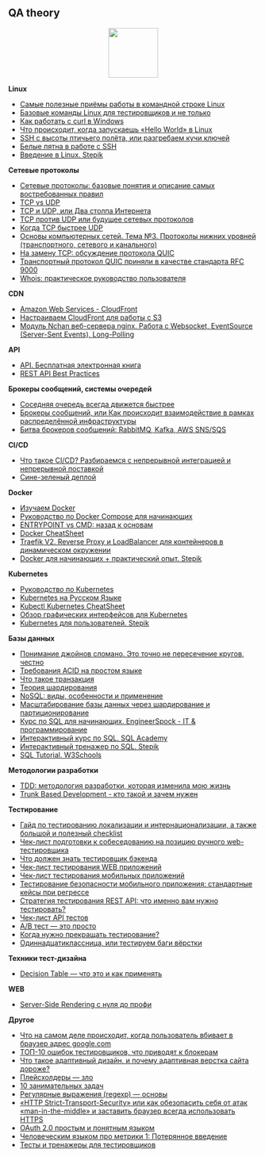 ## QA theory

<div id="header" align="center">
  <img src="http://sun9-1.userapi.com/s/v1/if1/TssEsVjQ5EHnj9RERY3kWXaPk1fZiCuRYJgssvUKYmSQ4wFm94AQyyaKLbZ9gVZOTrYCbA.jpg?size=604x345&quality=96&type=album" width="100"/>
</div>

**Linux**
- [Самые полезные приёмы работы в командной строке Linux](https://habr.com/ru/companies/ruvds/articles/323330/)
- [Базовые команды Linux для тестировщиков и не только](https://habr.com/ru/articles/481398/)
- [Как работать с curl в Windows](https://habr.com/ru/companies/ruvds/articles/699226/)
- [Что происходит, когда запускаешь «Hello World» в Linux](https://habr.com/ru/companies/ruvds/articles/753506/)
- [SSH с высоты птичьего полёта, или разгребаем кучи ключей](https://habr.com/ru/articles/747080/)
- [Белые пятна в работе с SSH](https://habr.com/ru/companies/lodoss/articles/358800/)
- [Введение в Linux. Stepik](https://stepik.org/course/73/info)

**Сетевые протоколы**
- [Сетевые протоколы: базовые понятия и описание самых востребованных правил](https://selectel.ru/blog/network-protocols/)
- [TCP vs UDP](https://github.com/vypiemzalyubov/qa-theory/wiki/TCP-vs-UDP)
- [TCP и UDP, или Два столпа Интернета](https://habr.com/ru/articles/711578/)
- [TCP против UDP или будущее сетевых протоколов](https://habr.com/ru/companies/oleg-bunin/articles/461829/)
- [Когда TCP быстрее UDP](https://habr.com/ru/companies/ruvds/articles/598615/)
- [Основы компьютерных сетей. Тема №3. Протоколы нижних уровней (транспортного, сетевого и канального)](https://habr.com/ru/articles/308636/)
- [На замену TCP: обсуждение протокола QUIC](https://habr.com/ru/companies/vasexperts/articles/509630/)
- [Транспортный протокол QUIC приняли в качестве стандарта RFC 9000](https://habr.com/ru/companies/globalsign/articles/560342/)
- [Whois: практическое руководство пользователя](https://habr.com/ru/articles/165869/)

**CDN**
- [Amazon Web Services - CloudFront](https://github.com/vypiemzalyubov/qa-theory/wiki/Amazon-Web-Services-%E2%80%93-CloudFront)
- [Настраиваем CloudFront для работы с S3](https://habr.com/ru/articles/45081/)
- [Модуль Nchan веб-сервера nginx. Работа с Websocket, EventSource (Server-Sent Events), Long-Polling](https://habr.com/ru/articles/354990/)

**API**
- [API. Бесплатная электронная книга](https://twirl.github.io/The-API-Book/index.ru.html)
- [REST API Best Practices](https://habr.com/ru/articles/351890/)

**Брокеры сообщений, cистемы очередей**
- [Соседняя очередь всегда движется быстрее](https://habr.com/ru/companies/oleg-bunin/articles/579354/)
- [Брокеры сообщений, или Как происходит взаимодействие в рамках распределённой инфраструктуры](https://habr.com/ru/companies/sberbank/articles/669456/)
- [Битва брокеров сообщений: RabbitMQ, Kafka, AWS SNS/SQS](https://habr.com/ru/companies/yandex_praktikum/articles/700608/)

**CI/CD**
- [Что такое CI/CD? Разбираемся с непрерывной интеграцией и непрерывной поставкой](https://habr.com/ru/companies/otus/articles/515078/)
- [Сине-зеленый деплой](https://habr.com/ru/articles/309832/)

**Docker**
- [Изучаем Docker](https://habr.com/ru/companies/ruvds/articles/438796/)
- [Руководство по Docker Compose для начинающих](https://habr.com/ru/companies/ruvds/articles/450312/)
- [ENTRYPOINT vs CMD: назад к основам](https://habr.com/ru/companies/southbridge/articles/329138/)
- [Docker CheatSheet](https://github.com/vypiemzalyubov/docker/blob/main/docker_cheatsheet.md)
- [Traefik V2. Reverse Proxy и LoadBalancer для контейнеров в динамическом окружении](https://www.youtube.com/watch?v=4sFcaTd10lU)
- [Docker для начинающих + практический опыт. Stepik](https://stepik.org/course/123300/info)

**Kubernetes**
- [Руководство по Kubernetes](https://habr.com/ru/companies/ruvds/articles/438982/)
- [Kubernetes на Русском Языке](https://www.youtube.com/playlist?list=PLg5SS_4L6LYvN1RqaVesof8KAf-02fJSi)
- [Kubectl Kubernetes CheatSheet](https://github.com/dennyzhang/cheatsheet-kubernetes-A4)
- [Обзор графических интерфейсов для Kubernetes](https://habr.com/ru/companies/flant/articles/506948/)
- [Kubernetes для пользователей. Stepik](https://stepik.org/course/99188/info)

**Базы данных**
- [Понимание джойнов сломано. Это точно не пересечение кругов, честно](https://habr.com/ru/articles/448072/)
- [Требования ACID на простом языке](https://habr.com/ru/articles/555920/)
- [Что такое транзакция](https://habr.com/ru/articles/537594/)
- [Теория шардирования](https://habr.com/ru/companies/oleg-bunin/articles/433370/)
- [NoSQL: виды, особенности и применение](https://telegra.ph/NoSQL-vidy-osobennosti-i-primenenie-08-05)
- [Масштабирование базы данных через шардирование и партиционирование](https://habr.com/ru/companies/oleg-bunin/articles/309330/)
- [Курс по SQL для начинающих. EngineerSpock - IT & программирование](https://www.youtube.com/playlist?list=PLBheEHDcG7-k1Y_Uy04Dj2ylWhcfSfqoF)
- [Интерактивный курс по SQL. SQL Academy](https://sql-academy.org/ru/guide)
- [Интерактивный тренажер по SQL. Stepik](https://stepik.org/course/63054/info)
- [SQL Tutorial. W3Schools](https://www.w3schools.com/sql/default.asp)
  
**Методологии разработки**
- [TDD: методология разработки, которая изменила мою жизнь](https://habr.com/ru/companies/ruvds/articles/450316/)
- [Trunk Based Development - кто такой и зачем нужен](https://habr.com/ru/companies/avito/articles/680522/)
  
**Тестирование**
- [Гайд по тестированию локализации и интернационализации, а также большой и полезный checklist](https://habr.com/ru/articles/532836/)
- [Чек-лист подготовки к собеседованию на позицию ручного web-тестировщика](https://habr.com/ru/companies/renins/articles/564522/)
- [Что должен знать тестировщик бэкенда](https://habr.com/ru/articles/491188/)
- [Чек-лист тестирования WEB приложений](https://habr.com/ru/articles/542422/)
- [Чек-лист тестирования мобильных приложений](https://habr.com/ru/articles/534190/)
- [Тестирование безопасности мобильного приложения: стандартные кейсы при регрессе](https://telegra.ph/Testirovanie-bezopasnosti-mobilnogo-prilozheniya-standartnye-kejsy-pri-regresse-08-02)
- [Стратегия тестирования REST API: что именно вам нужно тестировать?](https://habr.com/ru/articles/568360/)
- [Чек-лист API тестов](https://gist.github.com/zeburek/8c165c9e8676945d75d91fe2f2addf8d)
- [A/B тест — это просто](https://habr.com/ru/articles/233911/)
- [Когда нужно прекращать тестирование?](https://software-testing.ru/library/testing/general-testing/947-when-do-we-stop-testing)
- [Одиннадцатиклассница, или тестируем баги вёрстки](https://habr.com/ru/companies/2gis/articles/246831/)

**Техники тест-дизайна**
- [Decision Table — что это и как применять](https://habr.com/ru/articles/546432/)

**WEB**
- [Server-Side Rendering с нуля до профи](https://habr.com/ru/articles/527310/)

**Другое**  
- [Что на самом деле происходит, когда пользователь вбивает в браузер адрес google.com](https://habr.com/ru/companies/htmlacademy/articles/254825/)
- [ТОП-10 ошибок тестировщиков, что приводят к блокерам](https://habr-com.cdn.ampproject.org/c/s/habr.com/ru/amp/post/576756/)
- [Что такое адаптивный дизайн, и почему адаптивная верстка сайта дороже?](https://vc.ru/design/166963-chto-takoe-adaptivnyy-dizayn-i-pochemu-adaptivnaya-verstka-sayta-dorozhe)
- [Плейсхолдеры — зло](https://habr.com/ru/articles/235117/)
- [10 занимательных задач](https://habr.com/ru/articles/228489/)
- [Регулярные выражения (regexp) — основы](https://habr.com/ru/articles/545150/)
- [«HTTP Strict-Transport-Security» или как обезопасить себя от атак «man-in-the-middle» и заставить браузер всегда использовать HTTPS](https://habr.com/ru/articles/216751/)
- [OAuth 2.0 простым и понятным языком](https://habr.com/ru/companies/vk/articles/115163/)
- [Человеческим языком про метрики 1: Потерянное введение](https://habr.com/ru/companies/tochka/articles/683608/)
- [Тесты и тренажеры для тестировщиков](https://www.learnqa.ru/tests)
